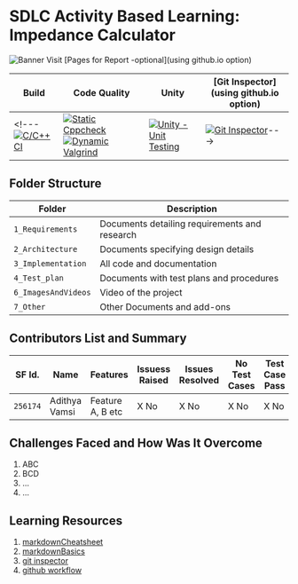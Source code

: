 # SDLC Activity Based Learning: Impedance Calculator
![Banner](https://github.com/ar4240/ImpCalc/blob/main/1_Requirements/banner.jpg)
Visit [Pages for Report -optional](using github.io option)

Build | Code Quality | Unity | [Git Inspector](using github.io option)
------|----------|-------|--------------
<!---[![C/C++ CI](https://github.com/ar4240/ImpCalc/actions/workflows/c-cpp.yml/badge.svg)](https://github.com/ar4240/ImpCalc/actions/workflows/c-cpp.yml) | [![Static Cppcheck](https://github.com/ar4240/ImpCalc/actions/workflows/cppcheck.yml/badge.svg)](https://github.com/ar4240/ImpCalc/actions/workflows/cppcheck.yml) [![Dynamic Valgrind](https://github.com/ar4240/ImpCalc/actions/workflows/CodeQuality_Dynamic.yml/badge.svg)](https://github.com/ar4240/ImpCalc/actions/workflows/CodeQuality_Dynamic.yml)| [![Unity - Unit Testing](https://github.com/ar4240/ImpCalc/actions/workflows/unity.yml/badge.svg)](https://github.com/ar4240/ImpCalc/actions/workflows/unity.yml)| [![Git Inspector](https://github.com/ar4240/ImpCalc/actions/workflows/gitinspector.yml/badge.svg)](https://github.com/ar4240/ImpCalc/actions/workflows/gitinspector.yml)--->

## Folder Structure
Folder             | Description
-------------------| ----------------------------------------------- 
`1_Requirements`   | Documents detailing requirements and research
`2_Architecture`   | Documents specifying design details
`3_Implementation` | All code and documentation
`4_Test_plan`      | Documents with test plans and procedures
`6_ImagesAndVideos`| Video of the project
`7_Other`          | Other Documents and add-ons

## Contributors List and Summary
SF Id. |  Name   |    Features    | Issuess Raised |Issues Resolved|No Test Cases|Test Case Pass
-------|---------|----------------|----------------|---------------|-------------|--------------
`256174` | Adithya Vamsi  | Feature A, B etc    | X No     | X No   |X No   |X No     
 
## Challenges Faced and How Was It Overcome

1. ABC
2. BCD
3. ...
4. ...

## Learning Resources
1. [markdownCheatsheet](https://github.com/adam-p/markdown-here/wiki/Markdown-Cheatsheet)
2. [markdownBasics](https://guides.github.com/features/mastering-markdown/)
3. [git inspector](https://github.com/ejwa/gitinspector.git)
4. [github workflow](https://docs.github.com/en/actions/learn-github-action)

